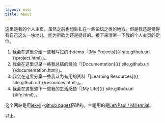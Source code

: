 ```yaml
---
layout: misc
title: About
---
```


这里是我的个人主页。虽然之前也想驻扎在一些论坛之类的地方。但是我还是觉得有自己这么一块地儿，能为所欲为还是挺好的。接下来清晰一下我的个人主页的定位。

1. 我会在这里介绍一些我写过的小demo「[My Projects]({{ site.github.url }}project.html)」。
2. 我会在这里记录一些我总结的经验「[Documentation]({{ site.github.url }}documentation.html)」。
3. 我会在这里分享一些我认为有用的资料「[Learning Resources]({{ site.github.url }}resources.html)」。
4. 我会在这里留下一些我的生活感悟「[My Life]({{ site.github.url }}life.html)」。

这个网站是用[jekyll](https://jekyllrb.com/)+[github pages](https://pages.github.com/)搭建的。主题用的是[LeNPaul / Millennial](https://github.com/LeNPaul/Millennial)。

以上。